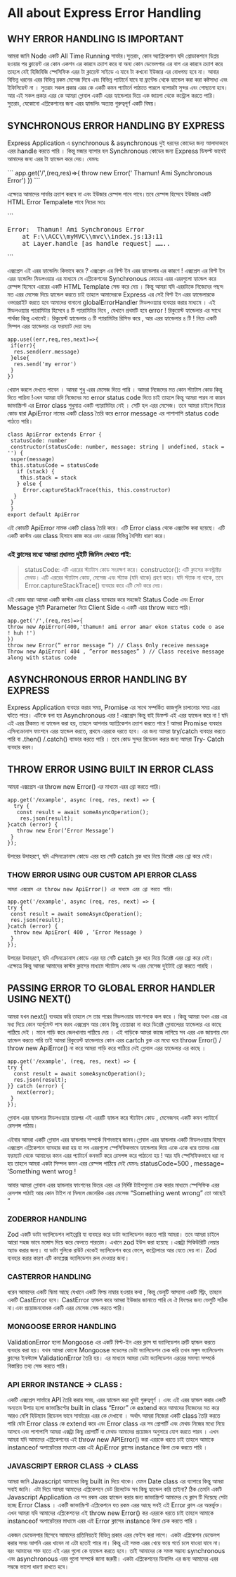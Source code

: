 # All about Express Error Handling
## WHY ERROR HANDLING IS IMPORTANT
<p>আমরা জানি Node একটি All Time Running সার্ভার।সুতরাং, কোন অ্যাপ্লিকেশান যদি প্রোডাকশনে ডিপ্লয় হওয়ার পর ক্লায়েন্ট এর কোন একশন এর কারনে ক্র্যাশ করে বা অন্য কোন ডেভেলপার এর বাগ এর কারনে ক্র্যাশ করে তাহলে যেই হিজিবিজি স্পেসিফিক এরর টা ক্লায়েন্ট সাইডে এ যাবে টা কখনো ইউজার এর বোধগম্য হবে না।
আবার বিভিন্ন ধরনের এরর বিভিন্ন রকম মেসেজ দিবে এবং বিভিন্ন প্যাটার্নে যাবে যা ফ্রন্টেন্ড থেকে হ্যান্ডেল করা করা কষ্টসাধ্য এবং ইফিসিয়েন্ট না । সুতরাং সকল প্রকার এরর কে একটি কমন প্যাটার্নে পাঠাতে পারলে ব্যাপারটা সুন্দর এবং গোছানো হবে। আর এই সকল প্রকার এরর কে আমরা গ্লোবাল একটি এরর হ্যান্ডেলার দিয়ে এক জায়গা থেকে কন্ট্রোল করতে পারি। সুতরাং, যেকোনো এপ্লিকেশনের জন্য এরর হ্যান্ডলিং অত্যন্ত গুরুত্বপূর্ণ একটি বিষয়।</p>

## SYNCHRONOUS ERROR HANDLING BY EXPRESS
<p>Express Application এ synchronous & asynchronous দুই ধরনের কোডের জন্য আলাদাভাবে এরর handle করতে পারি । কিন্তু মজার ব্যাপার হল Synchronous কোডের জন্য Express ডিফল্ট ভাবেই আমাদের জন্য এরর টা হ্যান্ডেল করে দেয়। যেমনঃ</p>
```
app.get('/',(req,res)=>{
throw new Error(' Thamun! Ami Synchronous Error')
})
```
<p>এক্ষেত্রে আমাদের সার্ভার ক্র্যাশ করবে না এবং ইউজার রেস্পন্স পাবে পাবে।তবে রেস্পন্স হিসেবে ইউজার একটি HTML Error Tempalete পাবে নিচের মতঃ</p>
```
<body>
<pre>Error:  Thamun! Ami Synchronous Error<br>    at F:\\ACC\\myMVC\\mvc\\index.js:13:11<br>    at Layer.handle [as handle_request] ……..</pre>
</body>
```
<p>এক্সপ্রেস এই এরর হ্যান্ডেলিং কিভাবে করে ? এক্সপ্রেস এর বিল্ট ইন এরর হ্যান্ডেলার এর কারণে ! এক্সপ্রেস এর বিল্ট ইন এরর হ্যন্ডেলিং মিডলওয়ার এর মাধ্যমে সে এপ্লিকেশনের Synchronous কোডের এরর এররগুলো হ্যান্ডেল করে রেস্পন্স হিসেবে এররের একটি HTML Template সেন্ড করে দেয় ।
কিন্তু আমরা যদি এররটাকে নিজেদের পছন্দ মত এরর মেসেজ দিয়ে হ্যান্ডেল করতে চাই তাহলে আমাদেরকে Express এর সেই বিল্ট ইন এরর হ্যান্ডেলারকে ওভাররাইট করতে হবে আমাদের বানানো globalErrorHandler মিডলওয়্যার ব্যবহার করার মাধ্যমে । এই মিডলওয়্যার প্যারামিটার হিসেবে ৪ টি প্যারামিটার নিবে , যেখানে প্রথমটি হবে error ! রিকুয়েস্ট হ্যান্ডেলার এর সাথে পার্থক্য কিন্তু এখানেই। রিকুয়েস্ট হ্যান্ডেলার ৩ টি প্যারামিটার রিসিভ করে , আর এরর হ্যান্ডেলার ৪ টি ! নিচে একটি সিম্পল এরর হ্যান্ডেলার এর ফরম্যাট দেয়া হলঃ</p>

```
app.use((err,req,res,next)=>{
 if(err){
  res.send(err.message)
 }else{
  res.send('my error')
 }
})
```

<p>খেয়াল করলে দেখতে পাবেন । আমরা শুধু এরর মেসেজ দিতে পারি । আমরা নিজেদের মত কোন স্ট্যাটাস কোড কিন্তু দিতে পারিনা !এখন আমরা যদি নিজেদের মত error status code দিতে চাই তাহলে কিন্তু আমরা পারব না কারন জাভাস্ক্রিপ্ট এর Error class শুধুমাত্র একটি প্যারামিটার নেই । সেটি হল এরর মেসেজ।
তবে আমরা চাইলে নিচের কোড দ্বারা ApiError নামের একটি class তৈরি করে error message এর পাশাপাশি status code পাঠতে পারি।</p>

```
class ApiError extends Error {
 statusCode: number
 constructor(statusCode: number, message: string | undefined, stack = '') {
 super(message)
 this.statusCode = statusCode
   if (stack) {
    this.stack = stack
   } else {
     Error.captureStackTrace(this, this.constructor)
  }
 }
 }
export default ApiError
```

<p>এই কোডটি ApiError নামক একটি class তৈরি করে। এটি Error class থেকে এক্সটেন্ড করা হয়েছে। এটি একটি কাস্টম এরর class হিসাবে কাজ করে এবং এররের বিভিন্ন বৈশিষ্ট্য ধারণ করে।</p>

### এই ক্লাসের মধ্যে আমরা প্রধানত দুইটি জিনিস দেখতে পাই:

> statusCode: এটি এররের স্ট্যাটাস কোড সংরক্ষণ করে।
> constructor(): এটি ক্লাসের কনস্ট্রাক্টর মেথড। এটি এররের স্ট্যাটাস কোড, মেসেজ এবং স্ট্যাক (যদি থাকে) গ্রহণ করে। যদি স্ট্যাক না থাকে, তবে Error.captureStackTrace() ব্যবহার করে এটি সেট করে দেয়।

<p>এই কোড দ্বারা আমরা একটি কাস্টম এরর class ব্যাবহার করে সহজেই Status Code এবং Error Message দুইটি Parameter নিয়ে Client Side এ একটি এরর throw করতে পারি।</p>

```
app.get('/',(req,res)=>{
throw new ApiError(400,'thamun! ami error amar ekon status code o ase ! huh !')
})
throw new Error(“ error message ”) // Class Only receive message
Throw new ApiError( 404 , ”error messages” ) // Class receive message along with status code
```

## ASYNCHRONOUS ERROR HANDLING BY EXPRESS
<p>Express Application ব্যবহার করার সময়, Promise এর সাথে সম্পর্কিত কাজগুলি চালানোর সময় এরর ঘটতে পারে। এটিকে বলা হয় Asynchronous এরর ! এক্সপ্রেস কিন্তু বাই ডিফল্ট এই এরর হ্যান্ডেল করে না ! যদি এই এরর ঠিকমত না হ্যান্ডেল করা হয়, তাহলে আপনার অ্যাপ্লিকেশন ক্র্যাশ করতে পারে ! আমরা Promise ব্যবহার এসিনক্রোনাস ফাংশনে এরর হ্যান্ডেল করতে, প্রথমে এররকে ধরতে হবে। এর জন্য আমরা try/catch ব্যবহার করতে পারি বা .then() /.catch() ব্যাভার করতে পারি । তবে কোড সুন্দর রিডেবল করার জন্য আমরা Try- Catch ব্যবহার করব।</p>

## THROW ERROR USING BUILT IN ERROR CLASS
<p>আমরা এক্সপ্রেস এর throw new Error() এর মাধ্যমে এরর থ্রো করতে পারি।</p>

```
app.get('/example', async (req, res, next) => {
  try {
   const result = await someAsyncOperation();
    res.json(result); 
}catch (error) {
   throw new Eror(‘Error Message’)
 }
});
```
<p>উপরের উদাহরণে, যদি এসিনক্রোনাস কোডে এরর হয় সেটি catch ব্লক ধরে নিয়ে ডিরেক্ট এরর থ্রো করে দেই।</p>

### THOW ERROR USING OUR CUSTOM API ERROR CLASS
```
আমরা এক্সপ্রেস এর throw new ApiError() এর মাধ্যমে এরর থ্রো করতে পারি।

app.get('/example', async (req, res, next) => {
try {
 const result = await someAsyncOperation();
 res.json(result); 
}catch (error) {
  throw new ApiEror( 400 , ‘Error Message )
 }
});
```
<p>উপরের উদাহরণে, যদি এসিনক্রোনাস কোডে এরর হয় সেটি catch ব্লক ধরে নিয়ে ডিরেক্ট এরর থ্রো করে দেই। এক্ষেত্রে কিন্তু আমরা আমাদের কাস্টম ক্লাসের মাধ্যমে স্ট্যাটাস কোড অ এরর মেসেজ দুইটাই থ্রো করতে পারছি ।</p>

## PASSING ERROR TO GLOBAL ERROR HANDLER USING NEXT()
<p>আমরা যখন next() ব্যবহার করি তাহলে সে তার পরের মিডলওয়ার ফাংশনকে কল করে । কিন্তু আমরা যখন এরর এর মধ্য দিয়ে কোন আর্গুমেন্ট পাস করব এক্সপ্রেস আর কোন কিছু তোয়াক্কা না করে ডিরেক্ট গ্লোবালেরর হ্যান্ডেলার এর কাছে পাঠিয়ে দেই । মানে গাড়ি করে জেলখানায় পাঠিয়ে দেয় । এই গাড়িকে আমরা কাজে লাগিয়ে সব এরর এক জায়গায় যেন হ্যান্ডেল করতে পারি তাই আমরা রিকুয়েস্ট হ্যান্ডেলারে কোন এরর cartch ব্লক এর মধ্যে ধরে throw Error() / throw new ApiError() না করে আমরা গাড়ি করে পাঠিয়ে দেই গ্লোবাল এরর হ্যান্ডেলার এর কাছে ।</p>

```
app.get('/example', (req, res, next) => {
try {
  const result = await someAsyncOperation();
  res.json(result); 
}} catch (error) {
   next(error);
 }
});
```
<p>গ্লোবাল এরর হ্যান্ডলার মিডলওয়্যার তারপর এই এররটি হ্যান্ডল করে স্ট্যাটাস কোড , মেসেজসহ একটি কমন প্যাটার্নে রেসপন্স পাঠায়।</p>
<p>এইবার আমরা একটি গ্লোবাল এরর হ্যান্ডলার সম্পর্কে বিশদভাবে জানব।গ্লোবাল এরর হ্যান্ডলার একটি মিডলওয়্যার হিসাবে এক্সপ্রেস এপ্লিকেশনে ব্যাবহার করা হয় যা সব এররগুলো স্পেসিফিকভাবে হ্যান্ডেলার দিয়ে একে একে ধরে তাদের এরর ফরম্যাট থেকে আমাদের কমন এরর প্যাটার্নে কনভার্ট করে রেসপন্স করে পাঠানো হয় ! আর যদি স্পেসিফিকভাবে ধরা না হয় তাহলে আমরা একটা সিম্পল কমন এরর রেস্পন্স পাঠিয়ে দেই যেমনঃ statusCode=500 , message= ‘Something went wrog !</p>

<p>আবার আমরা গ্লোবাল এরর হ্যান্ডলার ফাংশনের ভিতর এরর এর নির্দিষ্ট টাইপগুলো চেক করার মাধ্যমে স্পেসিফিক এরর রেসপন্স পাঠাই আর কোন টাইপ না মিললে জেনেরিক এরর মেসেজ “Something went wrong” তো আছেই ”</p>

### ZODERROR HANDLING
<p>Zod একটি ডাটা ভ্যালিডেশন লাইব্রেরি যা ব্যবহার করে ডাটা ভ্যালিডেশন করতে পারি আমরা। তবে আমরা চাইলে আরো সহজ ভাবে মঙ্গোস দিয়ে করে ফেলতে পারতাম। এখানে zod ইউস করা হয়েছে ।এক্সট্রা সিকিউরিটি লেয়ার অ্যাড করার জন্য। যা ডাটা গুলিকে রাউট থেকেই ভ্যালিডেশন করে ফেলে, কন্ট্রোলারে আর যেতে দেয় না। Zod ব্যবহার করার কারণ এটি কমপ্লেক্স ভ্যালিডেশন রুল দেওয়ার জন্য।</p>

### CASTERROR HANDLING
<p>ধরেন আমাদের একটি স্কিমা আছে যেখানে একটি ফিল্ড নাম্বার হওয়ার কথা , কিন্তু ভেলুটি আসলো একটি স্ট্রিং, তাহলে একটি CastError হবে। CastError হ্যান্ডল করে আমরা ইউজার জানাতে পারি যে ঐ ফিল্ডের জন্য ভেলুটি সঠিক না।এবং প্রয়োজনবোধক একটি এরর মেসেজ সেন্ড করতে পারি।</p>

### MONGOOSE ERROR HANDLING
<p>ValidationError হলো Mongoose এর একটি বিল্ট-ইন এরর ক্লাস যা ভ্যালিডেশন ত্রুটি হ্যান্ডল করতে ব্যবহার করা হয়। যখন আমরা কোনো Mongoose মডেলের ডেটা ভ্যালিডেশন চেক করি তখন মঙ্গুস ভ্যালিডেশন ক্লাসের ইনস্ট্যান্স ValidationError তৈরি হয়। এর মাধ্যমে আমরা ডেটা ভ্যালিডেশন এররের সমস্যা সম্পর্কে বিস্তারিত তথ্য সেন্ড করতে পারি।</p>

### API ERROR INSTANCE → CLASS :
<p>একটি এক্সপ্রেস সার্ভারে API তৈরি করার সময়, এরর হ্যান্ডেল করা খুবই গুরুত্বপূর্ণ । এবং এই এরর হ্যান্ডল করার একটি অন্যতম উপায় হলো জাভাস্ক্রিপ্টের built in class “Error” কে extend করে আমাদের নিজেদের মত করে আরও বেশি হিউম্যান রিডেবল ভাবে সার্ভারের এরর কে দেখানো । অর্থাৎ আমরা নিজেরা একটি class তৈরি করতে পারি যেটা Error class কে extend করে এবং Error class এর সব প্রোপার্টি এবং মেথড নিজের মধ্যে নিয়ে আসবে এবং পাশাপাশি আমরা এক্সট্রা কিছু প্রোপার্টি বা মেথড আমাদের প্রয়োজন অনুসারে যোগ করতে পারব । এখন আমরা যদি আমাদের এপ্লিকেশনের এই throw new APIError() করা এররকে ধরতে চাই তাহলে আমাকে instanceof অপারেটরের মাধ্যমে এরর এই ApiError ক্লাসের instance কিনা চেক করতে পারি ।</p>

### JAVASCRIPT ERROR CLASS → CLASS
<p>আমরা জানি Javascript আমাদের কিছু built in দিয়ে থাকে। যেমন Date class এর ব্যাপারে কিন্তু আমরা সবাই জানি। এটা দিয়ে আমরা আমাদের এপ্লিকেশনে ডেট রিলেটেড সব কিছু হ্যান্ডেল করি তাইনা? ঠিক তেমনি একটি Javascript Application এর সব রকম এরর হ্যান্ডেল করার জন্য জাভাস্ক্রিপ্ট আমাদের যে ক্লাস টি দিয়েছে সেটা হচ্ছে Error Class । একটি জাভাস্ক্রিপ্ট এপ্লিকেশনে যত রকম এরর আছে সবই এই Error ক্লাস এর অন্তর্ভুক্ত। এখন আমরা যদি আমাদের এপ্লিকেশনের এই throw new Error() কর এররকে ধরতে চাই তাহলে আমাকে instanceof অপারেটরের মাধ্যমে এরর এই Error ক্লাসের instance কিনা চেক করতে পারি ।</p>

<p>একজন ডেভেলপার হিসেবে আমাদের প্রতিনিয়তই বিভিন্ন প্রকার এরর ফেইস করা লাগে। একটা এপ্লিকেশন ডেভেলপ করার সময় আপনি এরর খাবেন না এটা হতেই পারে না। কিন্তু এই সমস্ত এরর খেয়ে ভয়ে গর্তে চলে যাওয়া যাবে না। বরং আমাদের শক্ত হাতে এই এরর গুলো কে হ্যান্ডেল করতে হবে। তাই আমাদের কে সমস্ত সম্ভাব্য synchronous এবং asynchronous এরর গুলো সম্পর্কে জানা জরুরী। একটা এপ্লিকেশনের ডিবাগিং এর জন্য আমাদের এরর সম্বন্ধে ভালো ধারণা রাখতে হবে।</p>